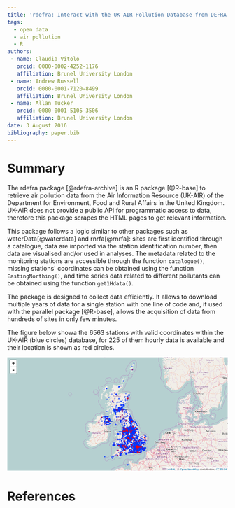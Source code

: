 ```yaml
---
title: 'rdefra: Interact with the UK AIR Pollution Database from DEFRA'
tags:
  - open data
  - air pollution
  - R
authors:
 - name: Claudia Vitolo
   orcid: 0000-0002-4252-1176
   affiliation: Brunel University London
 - name: Andrew Russell
   orcid: 0000-0001-7120-8499
   affiliation: Brunel University London
 - name: Allan Tucker
   orcid: 0000-0001-5105-3506
   affiliation: Brunel University London
date: 3 August 2016
bibliography: paper.bib
---
```


# Summary

The rdefra package [@rdefra-archive] is an R package [@R-base] to retrieve air pollution data from the Air Information Resource (UK-AIR) of the Department for Environment, Food and Rural Affairs in the United Kingdom. UK-AIR does not provide a public API for programmatic access to data, therefore this package scrapes the HTML pages to get relevant information.

This package follows a logic similar to other packages such as waterData[@waterdata] and rnrfa[@rnrfa]: sites are first identified through a catalogue, data are imported via the station identification number, then data are visualised and/or used in analyses. The metadata related to the monitoring stations are accessible through the function `catalogue()`, missing stations' coordinates can be obtained using the function `EastingNorthing()`, and time series data related to different pollutants can be obtained using the function `get1Hdata()`.

The package is designed to collect data efficiently. It allows to download multiple years of data for a single station with one line of code and, if used with the parallel package [@R-base], allows the acquisition of data from hundreds of sites in only few minutes.

The figure below showa the 6563 stations with valid coordinates within the UK-AIR (blue circles) database, for 225 of them hourly data is available and their location is shown as red circles.

![UK-AIR monitoring stations (August 2016)](MonitoringStations.png)

# References
